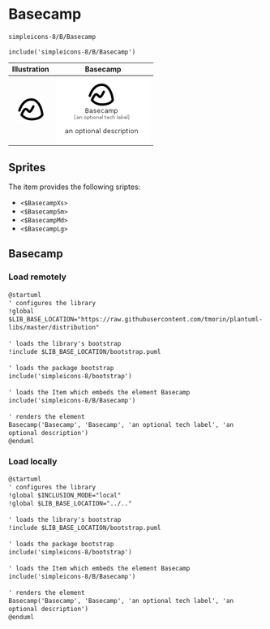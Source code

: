 # Basecamp


```text
simpleicons-8/B/Basecamp
```

```text
include('simpleicons-8/B/Basecamp')
```



| Illustration | Basecamp |
| :---: | :---: |
| ![illustration for Illustration](../../simpleicons-8/B/Basecamp.png) | ![illustration for Basecamp](../../simpleicons-8/B/Basecamp.Local.png) |



## Sprites
The item provides the following sriptes:

- `<$BasecampXs>`
- `<$BasecampSm>`
- `<$BasecampMd>`
- `<$BasecampLg>`





## Basecamp

### Load remotely
```plantuml
@startuml
' configures the library
!global $LIB_BASE_LOCATION="https://raw.githubusercontent.com/tmorin/plantuml-libs/master/distribution"

' loads the library's bootstrap
!include $LIB_BASE_LOCATION/bootstrap.puml

' loads the package bootstrap
include('simpleicons-8/bootstrap')

' loads the Item which embeds the element Basecamp
include('simpleicons-8/B/Basecamp')

' renders the element
Basecamp('Basecamp', 'Basecamp', 'an optional tech label', 'an optional description')
@enduml
```

### Load locally
```plantuml
@startuml
' configures the library
!global $INCLUSION_MODE="local"
!global $LIB_BASE_LOCATION="../.."

' loads the library's bootstrap
!include $LIB_BASE_LOCATION/bootstrap.puml

' loads the package bootstrap
include('simpleicons-8/bootstrap')

' loads the Item which embeds the element Basecamp
include('simpleicons-8/B/Basecamp')

' renders the element
Basecamp('Basecamp', 'Basecamp', 'an optional tech label', 'an optional description')
@enduml
```

